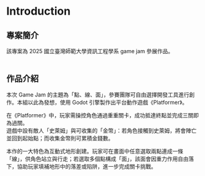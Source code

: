 # Introduction
## 專案簡介
該專案為 2025 國立臺灣師範大學資訊工程學系 game jam 參展作品。<br>
<br>
## 作品介紹
本次 Game Jam 的主題為「點、線、面」，參賽團隊可自由選擇開發工具進行創作。本組以此為發想，使用 Godot 引擎製作出平台動作遊戲《Platformer》。<br>

在《Platformer》中，玩家需操控角色通過重重關卡，成功抵達終點並完成三關即為過關。<br>
遊戲中設有敵人「史萊姆」與可收集的「金幣」：若角色接觸到史萊姆，將會陣亡並回到起始點；而收集金幣則可累積金錢數。<br>

本作的一大特色為互動式地形創建。玩家可在畫面中任意選取兩點連成一條「線」，供角色站立與行走；若選取多個點構成「面」，該面會因重力作用自由落下，協助玩家填補地形中的落差或陷阱，進一步完成關卡挑戰。<br>
